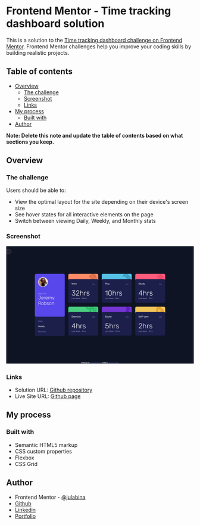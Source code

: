 ﻿# Frontend Mentor - Time tracking dashboard solution

This is a solution to the [Time tracking dashboard challenge on Frontend Mentor](https://www.frontendmentor.io/challenges/time-tracking-dashboard-UIQ7167Jw). Frontend Mentor challenges help you improve your coding skills by building realistic projects.

## Table of contents

- [Overview](#overview)
  - [The challenge](#the-challenge)
  - [Screenshot](#screenshot)
  - [Links](#links)
- [My process](#my-process)
  - [Built with](#built-with)
- [Author](#author)

**Note: Delete this note and update the table of contents based on what sections you keep.**

## Overview

### The challenge

Users should be able to:

- View the optimal layout for the site depending on their device's screen size
- See hover states for all interactive elements on the page
- Switch between viewing Daily, Weekly, and Monthly stats

### Screenshot

![](./screenshot.png)

### Links

- Solution URL: [Github repository](https://github.com/julabina/FRONTEND_MENTOR/tree/master/Time_tracking_dashboard_challenge_hub)
- Live Site URL: [Github page](https://julabina.github.io/FRONTEND_MENTOR/Time_tracking_dashboard_challenge_hub/)

## My process

### Built with

- Semantic HTML5 markup
- CSS custom properties
- Flexbox
- CSS Grid

## Author

- Frontend Mentor - [@julabina](https://www.frontendmentor.io/profile/julabina)
- [Github](https://github.com/julabina)
- [Linkedin](https://www.linkedin.com/in/julien-lenfum%C3%A9-bb2979215/)
- [Portfolio](https://julienlenfume.com/)
